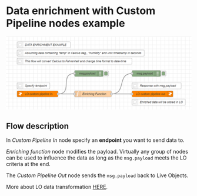 # Data enrichment with Custom Pipeline nodes example
![the flow view](https://github.com/DatavenueLiveObjects/Node-RED-FAQ-examples/blob/master/Flows/custom_pipeline_enrichment_simple/img/img1.png?raw=true)

## Flow description

In *Custom Pipeline In* node specify an **endpoint** you want to send data to.

*Enriching function* node modifies the payload. Virtually any group of nodes can be used to influence the data as long as the `msg.payload` meets the LO criteria at the end.

The *Custom Pipeline Out* node sends the `msg.payload` back to Live Objects.

More about LO data transformation [HERE](https://liveobjects.orange-business.com/doc/html/lo_manual_v2.html#DATA_TRANSFORMATION).